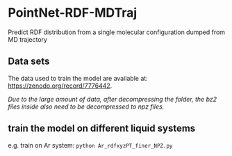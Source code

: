 # PointNet-RDF-MDTraj
Predict RDF distribution from a single molecular configuration dumped from MD trajectory

## Data sets 
The data used to train the model are available at: https://zenodo.org/record/7776442. 

*Due to the large amount of data, after decompressing the folder, the bz2 files inside also need to be decompressed to npz files.*

## train the model on different liquid systems  
e.g. train on Ar system: `python Ar_rdfxyzPT_finer_NPZ.py`

